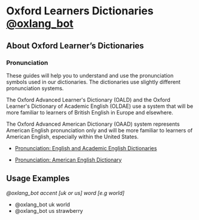 # Oxford Learners Dictionaries [@oxlang_bot](https://t.me/oxlang_bot)


## About Oxford Learner’s Dictionaries
### Pronunciation
These guides will help you to understand and use the pronunciation symbols used in our dictionaries. 
The dictionaries use slightly different pronunciation systems. 

The Oxford Advanced Learner's Dictionary (OALD) and the Oxford Learner's Dictionary of Academic English (OLDAE) use a system that will be more familiar to learners of British English in Europe and elsewhere. 

The Oxford Advanced American Dictionary (OAAD) system represents American English pronunciation only and will be more familiar to learners of American English, especially within the United States.

* [Pronunciation: English and Academic English Dictionaries](https://www.oxfordlearnersdictionaries.com/about/english/pronunciation_english)

* [Pronunciation: American English Dictionary](https://www.oxfordlearnersdictionaries.com/about/american_english/pronunciation_american_english)

## Usage Examples

_@oxlang_bot accent [uk or us] word [e.g world]_ 

* @oxlang_bot uk world
* @oxlang_bot us strawberry
